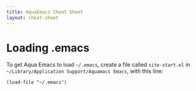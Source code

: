 ```yaml
---
title: AquaEmacs Cheat Sheet
layout: cheat-sheet
---
```


# Loading .emacs

To get Aqua Emacs to load `~/.emacs`, create a file called `site-start.el`
in `~/Library/Application Support/Aquamacs Emacs`, with this line:

    (load-file "~/.emacs")
